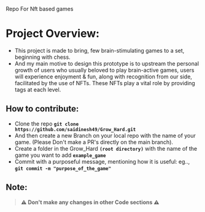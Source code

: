 Repo For Nft based games
# Project Overview:
- This project is made to bring, few brain-stimulating games to a set, beginning with chess.
- And my main motive to design this prototype is to upstream the personal growth of users who usually beloved to play brain-active games, users will experience enjoyment & fun, along with recognition from our side, facilitated by the use of NFTs. These NFTs play a vital role by providing tags at each level.

## How to contribute:
- Clone the repo **`git clone https://github.com/saidinesh49/Grow_Hard.git`**
- And then create a new Branch on your local repo with the name of your game. (Please Don't make a PR's directly on the main branch).
- Create a folder in the Grow_Hard **`(root directory)`** with the name of the game you want to add **`example_game`**
- Commit with a purposeful message, mentioning how it is useful: eg.., **`git commit -m "purpose_of_the_game"`**

## Note: 
> **⚠️ Don't make any changes in other Code sections ⚠️**
